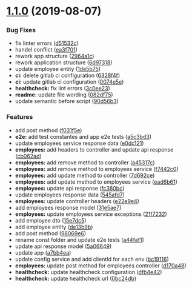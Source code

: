 # [1.1.0](https://apps.bsc.aws.societegenerale.com/gitlab/dex/backend/nestjs-api-whiteapp/compare/v1.0.3...1.1.0) (2019-08-07)


### Bug Fixes

* fix linter errors ([d51532c](https://apps.bsc.aws.societegenerale.com/gitlab/dex/backend/nestjs-api-whiteapp/commit/d51532c))
* handel conflict ([ea3f701](https://apps.bsc.aws.societegenerale.com/gitlab/dex/backend/nestjs-api-whiteapp/commit/ea3f701))
* rework app structure ([2964a1c](https://apps.bsc.aws.societegenerale.com/gitlab/dex/backend/nestjs-api-whiteapp/commit/2964a1c))
* rework application structure ([6d97318](https://apps.bsc.aws.societegenerale.com/gitlab/dex/backend/nestjs-api-whiteapp/commit/6d97318))
* update employee entity ([1de5b75](https://apps.bsc.aws.societegenerale.com/gitlab/dex/backend/nestjs-api-whiteapp/commit/1de5b75))
* **ci:** delete gitlab ci configuration ([6328f4f](https://apps.bsc.aws.societegenerale.com/gitlab/dex/backend/nestjs-api-whiteapp/commit/6328f4f))
* **ci:** update gitlab ci configuration ([0074e5e](https://apps.bsc.aws.societegenerale.com/gitlab/dex/backend/nestjs-api-whiteapp/commit/0074e5e))
* **healthcheck:** fix lint errors ([3c0ee23](https://apps.bsc.aws.societegenerale.com/gitlab/dex/backend/nestjs-api-whiteapp/commit/3c0ee23))
* **readme:** update file wording ([082df75](https://apps.bsc.aws.societegenerale.com/gitlab/dex/backend/nestjs-api-whiteapp/commit/082df75))
* update semantic before script ([90d56b3](https://apps.bsc.aws.societegenerale.com/gitlab/dex/backend/nestjs-api-whiteapp/commit/90d56b3))


### Features

* add post method ([f031f5e](https://apps.bsc.aws.societegenerale.com/gitlab/dex/backend/nestjs-api-whiteapp/commit/f031f5e))
* **e2e:** add test constantes and app e2e tests ([a5c3bd3](https://apps.bsc.aws.societegenerale.com/gitlab/dex/backend/nestjs-api-whiteapp/commit/a5c3bd3))
* update employees service response data ([e0dc121](https://apps.bsc.aws.societegenerale.com/gitlab/dex/backend/nestjs-api-whiteapp/commit/e0dc121))
* **employees:** add headers to controller and update api response ([cb062ad](https://apps.bsc.aws.societegenerale.com/gitlab/dex/backend/nestjs-api-whiteapp/commit/cb062ad))
* **employees:** add remove method to controller ([a45317c](https://apps.bsc.aws.societegenerale.com/gitlab/dex/backend/nestjs-api-whiteapp/commit/a45317c))
* **employees:** add remove method to employees service ([f7442c0](https://apps.bsc.aws.societegenerale.com/gitlab/dex/backend/nestjs-api-whiteapp/commit/f7442c0))
* **employees:** add update method to controller ([7d692ce](https://apps.bsc.aws.societegenerale.com/gitlab/dex/backend/nestjs-api-whiteapp/commit/7d692ce))
* **employees:** add update method to employees service ([ead6b61](https://apps.bsc.aws.societegenerale.com/gitlab/dex/backend/nestjs-api-whiteapp/commit/ead6b61))
* **employees:** update api response ([fc380bc](https://apps.bsc.aws.societegenerale.com/gitlab/dex/backend/nestjs-api-whiteapp/commit/fc380bc))
* update employees response data ([545afd7](https://apps.bsc.aws.societegenerale.com/gitlab/dex/backend/nestjs-api-whiteapp/commit/545afd7))
* **employees:** update controller headers ([e22e9e4](https://apps.bsc.aws.societegenerale.com/gitlab/dex/backend/nestjs-api-whiteapp/commit/e22e9e4))
* add employees response model ([31e5ae7](https://apps.bsc.aws.societegenerale.com/gitlab/dex/backend/nestjs-api-whiteapp/commit/31e5ae7))
* **employees:** update employees service exceptions ([21f7232](https://apps.bsc.aws.societegenerale.com/gitlab/dex/backend/nestjs-api-whiteapp/commit/21f7232))
* add employee dto ([15e7dc5](https://apps.bsc.aws.societegenerale.com/gitlab/dex/backend/nestjs-api-whiteapp/commit/15e7dc5))
* add employee entity ([de13b9b](https://apps.bsc.aws.societegenerale.com/gitlab/dex/backend/nestjs-api-whiteapp/commit/de13b9b))
* add post method ([98069e6](https://apps.bsc.aws.societegenerale.com/gitlab/dex/backend/nestjs-api-whiteapp/commit/98069e6))
* rename const folder and update e2e tests ([a44faf1](https://apps.bsc.aws.societegenerale.com/gitlab/dex/backend/nestjs-api-whiteapp/commit/a44faf1))
* update api response model ([5a06649](https://apps.bsc.aws.societegenerale.com/gitlab/dex/backend/nestjs-api-whiteapp/commit/5a06649))
* update app ([a7bb4ea](https://apps.bsc.aws.societegenerale.com/gitlab/dex/backend/nestjs-api-whiteapp/commit/a7bb4ea))
* update config service and add clientId for each env ([bc19116](https://apps.bsc.aws.societegenerale.com/gitlab/dex/backend/nestjs-api-whiteapp/commit/bc19116))
* **employees:** update post method for employees controller ([d170a48](https://apps.bsc.aws.societegenerale.com/gitlab/dex/backend/nestjs-api-whiteapp/commit/d170a48))
* **healthcheck:** update healthcheck configuration ([dfb4e42](https://apps.bsc.aws.societegenerale.com/gitlab/dex/backend/nestjs-api-whiteapp/commit/dfb4e42))
* **healthcheck:** update healthcheck url ([0bc24db](https://apps.bsc.aws.societegenerale.com/gitlab/dex/backend/nestjs-api-whiteapp/commit/0bc24db))
